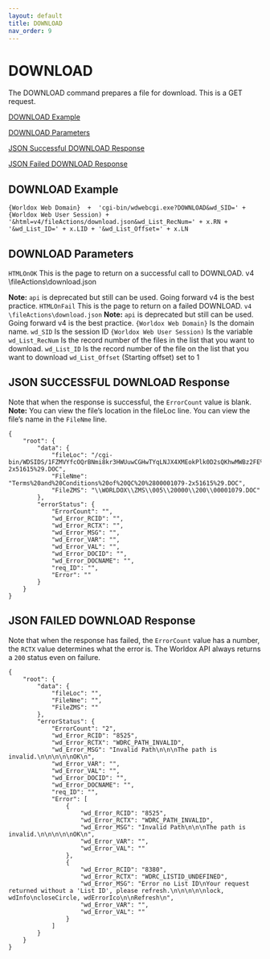 ```yaml
---
layout: default
title: DOWNLOAD
nav_order: 9
---
```


# DOWNLOAD

The DOWNLOAD command prepares a file for download. This is a GET request.

[DOWNLOAD Example](#download-example)

[DOWNLOAD Parameters](#download-parameters)

[JSON Successful DOWNLOAD Response](#json-successful-download-response)

[JSON Failed DOWNLOAD Response](#json-failed-download-response)

## DOWNLOAD Example
`{Worldox Web Domain}  +  'cgi-bin/wdwebcgi.exe?DOWNLOAD&wd_SID=' + {Worldox Web User Session) + '&html=v4/fileActions/download.json&wd_List_RecNum=' + x.RN + '&wd_List_ID=' + x.LID + '&wd_List_Offset=' + x.LN`

## DOWNLOAD Parameters
`HTMLOnOK`
This is the page to return on a successful call to DOWNLOAD.
v4 \fileActions\download.json

**Note:** `api` is deprecated but still can be used. Going forward v4 is the best practice.
`HTMLOnFail`
This is the page to return on a failed DOWNLOAD.
`v4 \fileActions\download.json`
**Note:** `api`  is deprecated but still can be used. Going forward v4 is the best practice.
`{Worldox Web Domain}` 
	Is the domain name.
`wd_SID`
	Is the session ID
`{Worldox Web User Session)`
	Is the variable
`wd_List_RecNum`
Is the record number of the files in the list that you want to download.
`wd_List_ID`
Is the record number of the file on the list that you want to download 
`wd_List_Offset`
(Starting offset) set to 1


## JSON SUCCESSFUL DOWNLOAD Response

Note that when the response is successful, the `ErrorCount` value is blank. 
**Note:** You can view the file’s location in the fileLoc line. You can view the file’s name in the `FileNme` line. 

```
{
    "root": {
        "data": {
            "fileLoc": "/cgi-bin/WDSIDS/1FZMVYfcOQrBNmi8kr3HWUuwCGHwTYqLNJX4XMEokPlk0D2sQKhwMWBz2FE%243D/OPEN/005/20000/200/Terms%20and%20Conditions%20of%20QC%20%2800001079-2x51615%29.DOC",
            "FileNme": "Terms%20and%20Conditions%20of%20QC%20%2800001079-2x51615%29.DOC",
            "FileZMS": "\\WORLDOX\\ZMS\\005\\20000\\200\\00001079.DOC"
        },
        "errorStatus": {
            "ErrorCount": "",
            "wd_Error_RCID": "",
            "wd_Error_RCTX": "",
            "wd_Error_MSG": "",
            "wd_Error_VAR": "",
            "wd_Error_VAL": "",
            "wd_Error_DOCID": "",
            "wd_Error_DOCNAME": "",
            "req_ID": "",
            "Error": ""
        }
    }
}
```

## JSON FAILED DOWNLOAD Response

Note that when the response has failed, the `ErrorCount` value has a number, the `RCTX` value determines what the error is. The Worldox API always returns a `200` status even on failure.  

```
{
    "root": {
        "data": {
            "fileLoc": "",
            "FileNme": "",
            "FileZMS": ""
        },
        "errorStatus": {
            "ErrorCount": "2",
            "wd_Error_RCID": "8525",
            "wd_Error_RCTX": "WDRC_PATH_INVALID",
            "wd_Error_MSG": "Invalid Path\n\n\nThe path is invalid.\n\n\n\n\nOK\n",
            "wd_Error_VAR": "",
            "wd_Error_VAL": "",
            "wd_Error_DOCID": "",
            "wd_Error_DOCNAME": "",
            "req_ID": "",
            "Error": [
                {
                    "wd_Error_RCID": "8525",
                    "wd_Error_RCTX": "WDRC_PATH_INVALID",
                    "wd_Error_MSG": "Invalid Path\n\n\nThe path is invalid.\n\n\n\n\nOK\n",
                    "wd_Error_VAR": "",
                    "wd_Error_VAL": ""
                },
                {
                    "wd_Error_RCID": "8380",
                    "wd_Error_RCTX": "WDRC_LISTID_UNDEFINED",
                    "wd_Error_MSG": "Error no List ID\nYour request returned without a 'List ID', please refresh.\n\n\n\n\nlock, wdInfo\ncloseCircle, wdErrorIco\n\nRefresh\n",
                    "wd_Error_VAR": "",
                    "wd_Error_VAL": ""
                }
            ]
        }
    }
}
```
